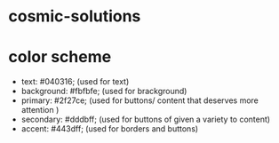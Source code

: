 # cosmic-solutions
# color scheme 
- text: #040316; (used for text)
- background: #fbfbfe; (used for brackground)
- primary: #2f27ce; (used for buttons/ content that deserves more attention )
- secondary: #dddbff; (used for buttons of given a variety  to content)
- accent: #443dff; (used for borders and buttons)
